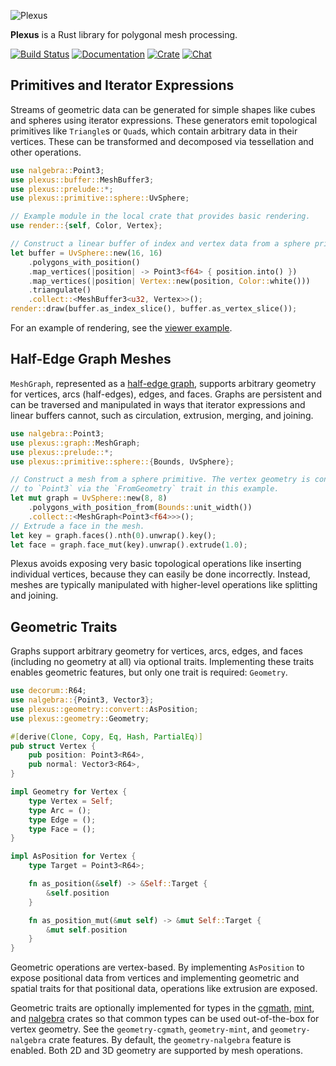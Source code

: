 ![Plexus](https://raw.githubusercontent.com/olson-sean-k/plexus/master/doc/plexus.png)

**Plexus** is a Rust library for polygonal mesh processing.

[![Build Status](https://travis-ci.org/olson-sean-k/plexus.svg?branch=master)](https://travis-ci.org/olson-sean-k/plexus)
[![Documentation](https://docs.rs/plexus/badge.svg)](https://docs.rs/plexus)
[![Crate](https://img.shields.io/crates/v/plexus.svg)](https://crates.io/crates/plexus)
[![Chat](https://badges.gitter.im/plexus-rs/community.svg)](https://gitter.im/plexus-rs/community#)

## Primitives and Iterator Expressions

Streams of geometric data can be generated for simple shapes like cubes and
spheres using iterator expressions. These generators emit topological primitives
like `Triangle`s or `Quad`s, which contain arbitrary data in their vertices.
These can be transformed and decomposed via tessellation and other operations.

```rust
use nalgebra::Point3;
use plexus::buffer::MeshBuffer3;
use plexus::prelude::*;
use plexus::primitive::sphere::UvSphere;

// Example module in the local crate that provides basic rendering.
use render::{self, Color, Vertex};

// Construct a linear buffer of index and vertex data from a sphere primitive.
let buffer = UvSphere::new(16, 16)
    .polygons_with_position()
    .map_vertices(|position| -> Point3<f64> { position.into() })
    .map_vertices(|position| Vertex::new(position, Color::white()))
    .triangulate()
    .collect::<MeshBuffer3<u32, Vertex>>();
render::draw(buffer.as_index_slice(), buffer.as_vertex_slice());
```

For an example of rendering, see the [viewer
example](https://github.com/olson-sean-k/plexus/tree/master/examples/viewer).

## Half-Edge Graph Meshes

`MeshGraph`, represented as a [half-edge
graph](https://en.wikipedia.org/wiki/doubly_connected_edge_list), supports
arbitrary geometry for vertices, arcs (half-edges), edges, and faces. Graphs
are persistent and can be traversed and manipulated in ways that iterator
expressions and linear buffers cannot, such as circulation, extrusion, merging,
and joining.

```rust
use nalgebra::Point3;
use plexus::graph::MeshGraph;
use plexus::prelude::*;
use plexus::primitive::sphere::{Bounds, UvSphere};

// Construct a mesh from a sphere primitive. The vertex geometry is convertible
// to `Point3` via the `FromGeometry` trait in this example.
let mut graph = UvSphere::new(8, 8)
    .polygons_with_position_from(Bounds::unit_width())
    .collect::<MeshGraph<Point3<f64>>>();
// Extrude a face in the mesh.
let key = graph.faces().nth(0).unwrap().key();
let face = graph.face_mut(key).unwrap().extrude(1.0);
```

Plexus avoids exposing very basic topological operations like inserting
individual vertices, because they can easily be done incorrectly. Instead,
meshes are typically manipulated with higher-level operations like splitting
and joining.

## Geometric Traits

Graphs support arbitrary geometry for vertices, arcs, edges, and faces
(including no geometry at all) via optional traits. Implementing these traits
enables geometric features, but only one trait is required: `Geometry`.

```rust
use decorum::R64;
use nalgebra::{Point3, Vector3};
use plexus::geometry::convert::AsPosition;
use plexus::geometry::Geometry;

#[derive(Clone, Copy, Eq, Hash, PartialEq)]
pub struct Vertex {
    pub position: Point3<R64>,
    pub normal: Vector3<R64>,
}

impl Geometry for Vertex {
    type Vertex = Self;
    type Arc = ();
    type Edge = ();
    type Face = ();
}

impl AsPosition for Vertex {
    type Target = Point3<R64>;

    fn as_position(&self) -> &Self::Target {
        &self.position
    }

    fn as_position_mut(&mut self) -> &mut Self::Target {
        &mut self.position
    }
}
```

Geometric operations are vertex-based. By implementing `AsPosition` to expose
positional data from vertices and implementing geometric and spatial traits for
that positional data, operations like extrusion are exposed.

Geometric traits are optionally implemented for types in the
[cgmath](https://crates.io/crates/cgmath),
[mint](https://crates.io/crates/mint), and
[nalgebra](https://crates.io/crates/nalgebra) crates so that common types can be
used out-of-the-box for vertex geometry. See the `geometry-cgmath`,
`geometry-mint`, and `geometry-nalgebra` crate features. By default, the
`geometry-nalgebra` feature is enabled. Both 2D and 3D geometry are supported
by mesh operations.
